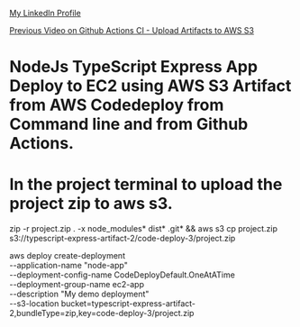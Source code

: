 [My LinkedIn Profile](https://www.linkedin.com/in/ajeesh-j-1170041b/)

[Previous Video on Github Actions CI - Upload Artifacts to AWS S3](https://www.youtube.com/watch?v=pYNAmdV07Ow)

# NodeJs TypeScript Express App Deploy to EC2 using AWS S3 Artifact from AWS Codedeploy from Command line and from Github Actions. 

# In the project terminal to upload the project zip to aws s3.
zip -r project.zip . -x node_modules\* dist\* .git\* && aws s3 cp project.zip s3://typescript-express-artifact-2/code-deploy-3/project.zip


aws deploy create-deployment \
              --application-name "node-app" \
              --deployment-config-name CodeDeployDefault.OneAtATime \
              --deployment-group-name ec2-app \
              --description "My demo deployment" \
              --s3-location bucket=typescript-express-artifact-2,bundleType=zip,key=code-deploy-3/project.zip
